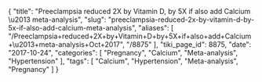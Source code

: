 {
    "title": "Preeclampsia reduced 2X by Vitamin D, by 5X if also add Calcium \u2013 meta-analysis",
    "slug": "preeclampsia-reduced-2x-by-vitamin-d-by-5x-if-also-add-calcium-meta-analysis",
    "aliases": [
        "/Preeclampsia+reduced+2X+by+Vitamin+D+by+5X+if+also+add+Calcium+\u2013+meta-analysis+Oct+2017",
        "/8875"
    ],
    "tiki_page_id": 8875,
    "date": "2017-10-24",
    "categories": [
        "Pregnancy",
        "Calcium",
        "Meta-analysis",
        "Hypertension"
    ],
    "tags": [
        "Calcium",
        "Hypertension",
        "Meta-analysis",
        "Pregnancy"
    ]
}